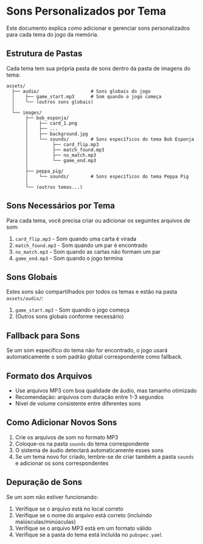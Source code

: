 # Sons Personalizados por Tema

Este documento explica como adicionar e gerenciar sons personalizados para cada tema do jogo da memória.

## Estrutura de Pastas

Cada tema tem sua própria pasta de sons dentro da pasta de imagens do tema:

```
assets/
  ├── audio/                   # Sons globais do jogo
  │    ├── game_start.mp3      # Som quando o jogo começa
  │    └── (outros sons globais)
  │
  └── images/
       ├── bob_esponja/
       │    ├── card_1.png
       │    ├── ...
       │    ├── background.jpg
       │    └── sounds/        # Sons específicos do tema Bob Esponja
       │         ├── card_flip.mp3
       │         ├── match_found.mp3
       │         ├── no_match.mp3
       │         └── game_end.mp3
       │
       ├── peppa_pig/
       │    └── sounds/        # Sons específicos do tema Peppa Pig
       │
       └── (outros temas...)
```

## Sons Necessários por Tema

Para cada tema, você precisa criar ou adicionar os seguintes arquivos de som:

1. `card_flip.mp3` - Som quando uma carta é virada
2. `match_found.mp3` - Som quando um par é encontrado
3. `no_match.mp3` - Som quando as cartas não formam um par
4. `game_end.mp3` - Som quando o jogo termina

## Sons Globais

Estes sons são compartilhados por todos os temas e estão na pasta `assets/audio/`:

1. `game_start.mp3` - Som quando o jogo começa
2. (Outros sons globais conforme necessário)

## Fallback para Sons

Se um som específico do tema não for encontrado, o jogo usará automaticamente o som padrão global correspondente como fallback.

## Formato dos Arquivos

- Use arquivos MP3 com boa qualidade de áudio, mas tamanho otimizado
- Recomendação: arquivos com duração entre 1-3 segundos
- Nível de volume consistente entre diferentes sons

## Como Adicionar Novos Sons

1. Crie os arquivos de som no formato MP3
2. Coloque-os na pasta `sounds` do tema correspondente
3. O sistema de áudio detectará automaticamente esses sons
4. Se um tema novo for criado, lembre-se de criar também a pasta `sounds` e adicionar os sons correspondentes

## Depuração de Sons

Se um som não estiver funcionando:

1. Verifique se o arquivo está no local correto
2. Verifique se o nome do arquivo está correto (incluindo maiúsculas/minúsculas)
3. Verifique se o arquivo MP3 está em um formato válido
4. Verifique se a pasta do tema está incluída no `pubspec.yaml` 